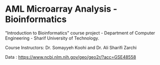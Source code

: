 # AML Microarray Analysis - Bioinformatics

"Introduction to Bioinformatics" course project - Department of Computer Engineering - Sharif University of Technology.

Course Instructors:  Dr. Somayyeh Koohi and Dr. Ali Sharifi Zarchi

Data : https://www.ncbi.nlm.nih.gov/geo/geo2r/?acc=GSE48558
